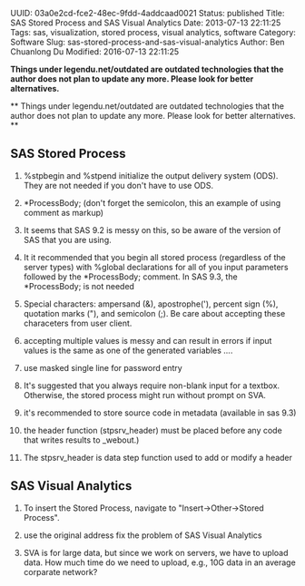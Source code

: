UUID: 03a0e2cd-fce2-48ec-9fdd-4addcaad0021
Status: published
Title: SAS Stored Process and SAS Visual Analytics
Date: 2013-07-13 22:11:25
Tags: sas, visualization, stored process, visual analytics, software
Category: Software
Slug: sas-stored-process-and-sas-visual-analytics
Author: Ben Chuanlong Du
Modified: 2016-07-13 22:11:25

**Things under legendu.net/outdated are outdated technologies that the author does not plan to update any more. Please look for better alternatives.**

**
Things under legendu.net/outdated are outdated technologies 
that the author does not plan to update any more. 
Please look for better alternatives.
**
 

## SAS Stored Process

1. %stpbegin and %stpend initialize the output delivery system (ODS).
They are not needed if you don't have to use ODS.

4. *ProcessBody; (don't forget the semicolon, this an example of using comment as markup)

2. It seems that SAS 9.2 is messy on this,
so be aware of the version of SAS that you are using.

5. It it recommended that you begin all stored process
(regardless of the server types)
with %global declarations for all of you input parameters
followed by the *ProcessBody; comment.
In SAS 9.3, the *ProcessBody; is not needed

6. Special characters:
ampersand (&), apostrophe('), percent sign (%), quotation marks ("),
and semicolon (;).
Be care about accepting these characeters from user client.

7. accepting multiple values is messy and can result in errors if input values is the same as one of the generated variables ....

8. use masked single line for password entry

9. It's suggested that you always require non-blank input for a textbox.
Otherwise, the stored process might run without prompt on SVA.

10. it's recommended to store source code in metadata (available in sas 9.3)

11. the header function (stpsrv_header) must be placed before any code that writes results to _webout.)

12. The stpsrv_header is data step function used to add or modify a header

## SAS Visual Analytics

1. To insert the Stored Process, 
navigate to "Insert->Other->Stored Process".

1. use the original address fix the problem of SAS Visual Analytics

2. SVA is for large data, 
but since we work on servers, we have to upload data. 
How much time do we need to upload, e.g., 10G data in an average corparate network?

